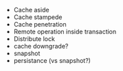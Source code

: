 * Cache aside
* Cache stampede 
* Cache penetration
* Remote operation inside transaction
* Distribute lock
* cache downgrade?
* snapshot
* persistance (vs snapshot?)

